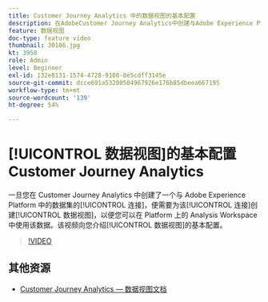 ```yaml
---
title: Customer Journey Analytics 中的数据视图的基本配置
description: 在AdobeCustomer Journey Analytics中创建与Adobe Experience Platform中数据集的连接后，您需要为该连接创建一个数据视图，以便在平台上的Analysis Workspace中使用该数据。 该视频向您介绍数据视图的基本配置。
feature: 数据视图
doc-type: feature video
thumbnail: 30186.jpg
kt: 3958
role: Admin
level: Beginner
exl-id: 132e8131-1574-4728-9108-8e5cdff3145e
source-git-commit: dcce691a53200504967926e176b85dbeea667195
workflow-type: tm+mt
source-wordcount: '139'
ht-degree: 54%

---
```


# [!UICONTROL 数据视图]的基本配置Customer Journey Analytics

一旦您在 Customer Journey Analytics 中创建了一个与 Adobe Experience Platform 中的数据集的[!UICONTROL 连接]，便需要为该[!UICONTROL 连接]创建[!UICONTROL 数据视图]，以便您可以在 Platform 上的 Analysis Workspace 中使用该数据。该视频向您介绍[!UICONTROL 数据视图]的基本配置。

>[!VIDEO](https://video.tv.adobe.com/v/30186/?quality=12&enable10seconds=on&speedcontrol=on)

## 其他资源

* [Customer Journey Analytics — 数据视图文档](https://experienceleague.adobe.com/docs/analytics-platform/using/cja-dataviews/create-dataview.html)

